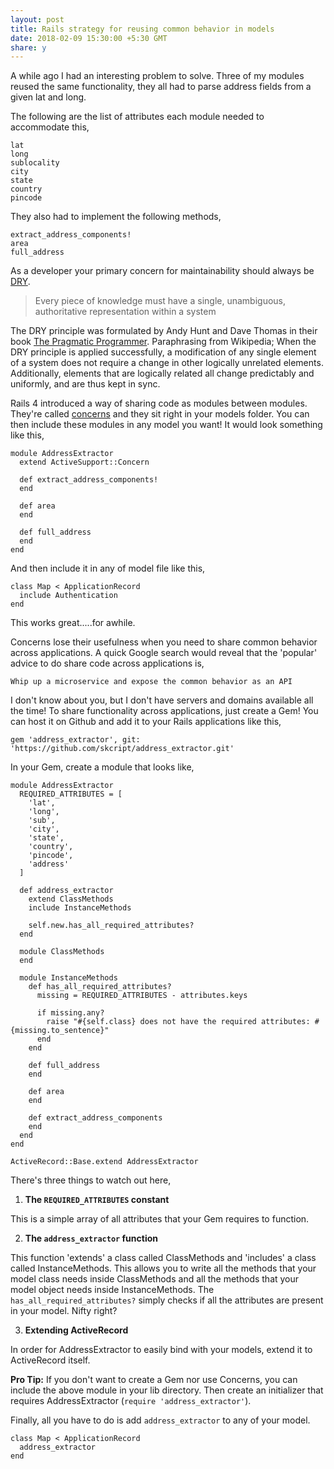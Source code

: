```yaml
---
layout: post
title: Rails strategy for reusing common behavior in models
date: 2018-02-09 15:30:00 +5:30 GMT
share: y
---
```


A while ago I had an interesting problem to solve. Three of my modules reused the same functionality, they all had to parse address fields from a given lat and long.

<!--break-->

The following are the list of attributes each module needed to accommodate this,

```
lat
long
sublocality
city
state
country
pincode
```

They also had to implement the following methods,

```
extract_address_components!
area
full_address
```

As a developer your primary concern for maintainability should always be [DRY](https://en.wikipedia.org/wiki/Don't_repeat_yourself).

> Every piece of knowledge must have a single, unambiguous, authoritative representation within a system

The DRY principle was formulated by Andy Hunt and Dave Thomas in their book [The Pragmatic Programmer](https://en.wikipedia.org/wiki/The_Pragmatic_Programmer). Paraphrasing from Wikipedia; When the DRY principle is applied successfully, a modification of any single element of a system does not require a change in other logically unrelated elements. Additionally, elements that are logically related all change predictably and uniformly, and are thus kept in sync.

Rails 4 introduced a way of sharing code as modules between modules. They're called [concerns](https://richonrails.com/articles/rails-4-code-concerns-in-active-record-models) and they sit right in your models folder. You can then include these modules in any model you want! It would look something like this,

```
module AddressExtractor
  extend ActiveSupport::Concern

  def extract_address_components!
  end

  def area
  end

  def full_address
  end
end
```

And then include it in any of model file like this,

```
class Map < ApplicationRecord
  include Authentication
end
```

This works great.....for awhile.

Concerns lose their usefulness when you need to share common behavior across applications. A quick Google search would reveal that the 'popular' advice to do share code across applications is,

```
Whip up a microservice and expose the common behavior as an API
```

I don't know about you, but I don't have servers and domains available all the time! To share functionality across applications, just create a Gem! You can host it on Github and add it to your Rails applications like this,

```
gem 'address_extractor', git: 'https://github.com/skcript/address_extractor.git'
```

In your Gem, create a module that looks like,

```
module AddressExtractor
  REQUIRED_ATTRIBUTES = [
    'lat',
    'long',
    'sub',
    'city',
    'state',
    'country',
    'pincode',
    'address'
  ]

  def address_extractor
    extend ClassMethods
    include InstanceMethods

    self.new.has_all_required_attributes?
  end

  module ClassMethods
  end

  module InstanceMethods
    def has_all_required_attributes?
      missing = REQUIRED_ATTRIBUTES - attributes.keys

      if missing.any?
        raise "#{self.class} does not have the required attributes: #{missing.to_sentence}"
      end
    end

    def full_address
    end

    def area
    end

    def extract_address_components
    end
  end
end

ActiveRecord::Base.extend AddressExtractor
```

There's three things to watch out here,

1. **The `REQUIRED_ATTRIBUTES` constant**

This is a simple array of all attributes that your Gem requires to function.

2. **The `address_extractor` function**

This function 'extends' a class called ClassMethods and 'includes' a class called InstanceMethods. This allows you to write all the methods that your model class needs inside ClassMethods and all the methods that your model object needs inside InstanceMethods.
The `has_all_required_attributes?` simply checks if all the attributes are present in your model. Nifty right?

3. **Extending ActiveRecord**

In order for AddressExtractor to easily bind with your models, extend it to ActiveRecord itself.

**Pro Tip:**
If you don't want to create a Gem nor use Concerns, you can include the above module in your lib directory. Then create an initializer that requires AddressExtractor (`require 'address_extractor'`).

Finally, all you have to do is add `address_extractor` to any of your model.

```
class Map < ApplicationRecord
  address_extractor
end
```

